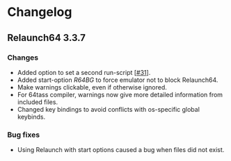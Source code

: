 # Changelog

## Relaunch64 3.3.7

### Changes

* Added option to set a second run-script [[#31](https://github.com/sjPlot/Relaunch64/issues/31)].
* Added start-option _R64BG_ to force emulator not to block Relaunch64.
* Make warnings clickable, even if otherwise ignored.
* For 64tass compiler, warnings now give more detailed information from included files.
* Changed key bindings to avoid conflicts with os-specific global keybinds.

### Bug fixes

* Using Relaunch with start options caused a bug when files did not exist.
